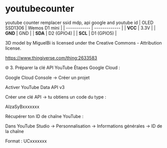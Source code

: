 # youtubecounter
youtube counter 
remplacer ssid mdp,
api google and youtube id
| OLED SSD1306 | Wemos D1 mini |
| ------------ | ------------- |
| **VCC**      | 3.3V          |
| **GND**      | GND           |
| **SDA**      | D2 (GPIO4)    |
| **SCL**      | D1 (GPIO5)    |


3D model
by MiguelBi is licensed under the Creative Commons - Attribution license.


https://www.thingiverse.com/thing:2633583


🌐 3. Préparer la clé API YouTube
Étapes Google Cloud :

Google Cloud Console
 → Créer un projet

Activer YouTube Data API v3

Créer une clé API → tu obtiens un code du type :

AIzaSyBxxxxxxx


Récupérer ton ID de chaîne YouTube :

Dans YouTube Studio → Personnalisation → Informations générales → ID de la chaîne

Format : UCxxxxxxx
